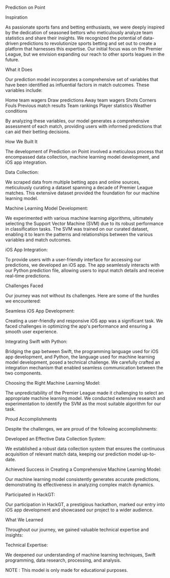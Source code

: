 Prediction on Point

Inspiration

As passionate sports fans and betting enthusiasts, we were deeply inspired by the dedication of seasoned bettors who meticulously analyze team statistics and share their insights. We recognized the potential of data-driven predictions to revolutionize sports betting and set out to create a platform that harnesses this expertise. Our initial focus was on the Premier League, but we envision expanding our reach to other sports leagues in the future.

What it Does

Our prediction model incorporates a comprehensive set of variables that have been identified as influential factors in match outcomes. These variables include:

Home team wagers
Draw predictions
Away team wagers
Shots
Corners
Fouls
Previous match results
Team rankings
Player statistics
Weather conditions

By analyzing these variables, our model generates a comprehensive assessment of each match, providing users with informed predictions that can aid their betting decisions.

How We Built It

The development of Prediction on Point involved a meticulous process that encompassed data collection, machine learning model development, and iOS app integration.

Data Collection:

We scraped data from multiple betting apps and online sources, meticulously curating a dataset spanning a decade of Premier League matches. This extensive dataset provided the foundation for our machine learning model.

Machine Learning Model Development:

We experimented with various machine learning algorithms, ultimately selecting the Support Vector Machine (SVM) due to its robust performance in classification tasks. The SVM was trained on our curated dataset, enabling it to learn the patterns and relationships between the various variables and match outcomes.

iOS App Integration:

To provide users with a user-friendly interface for accessing our predictions, we developed an iOS app. The app seamlessly interacts with our Python prediction file, allowing users to input match details and receive real-time predictions.

Challenges Faced

Our journey was not without its challenges. Here are some of the hurdles we encountered:

Seamless iOS App Development:

Creating a user-friendly and responsive iOS app was a significant task. We faced challenges in optimizing the app's performance and ensuring a smooth user experience.

Integrating Swift with Python:

Bridging the gap between Swift, the programming language used for iOS app development, and Python, the language used for machine learning model development, posed a technical challenge. We carefully crafted an integration mechanism that enabled seamless communication between the two components.

Choosing the Right Machine Learning Model:

The unpredictability of the Premier League made it challenging to select an appropriate machine learning model. We conducted extensive research and experimentation to identify the SVM as the most suitable algorithm for our task.

Proud Accomplishments

Despite the challenges, we are proud of the following accomplishments:

Developed an Effective Data Collection System:

We established a robust data collection system that ensures the continuous acquisition of relevant match data, keeping our prediction model up-to-date.

Achieved Success in Creating a Comprehensive Machine Learning Model:

Our machine learning model consistently generates accurate predictions, demonstrating its effectiveness in analyzing complex match dynamics.

Participated in HackGT:

Our participation in HackGT, a prestigious hackathon, marked our entry into iOS app development and showcased our project to a wider audience.

What We Learned

Throughout our journey, we gained valuable technical expertise and insights:

Technical Expertise:

We deepened our understanding of machine learning techniques, Swift programming, data research, processing, and analysis.

NOTE : This model is only made for educational purposes.
